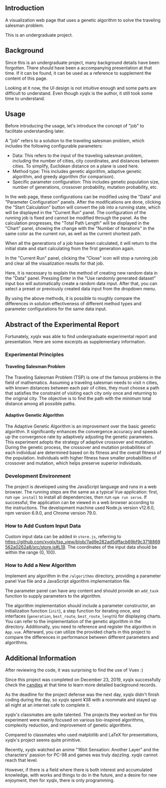 ## Introduction

A visualization web page that uses a genetic algorithm to solve the traveling salesman problem.

This is an undergraduate project.

## Background

Since this is an undergraduate project, many background details have been forgotten. There should have been a accompanying presentation at that time. If it can be found, it can be used as a reference to supplement the content of this page.

Looking at it now, the UI design is not intuitive enough and some parts are difficult to understand. Even though xyqlx is the author, it still took some time to understand.

## Usage

Before introducing the usage, let's introduce the concept of "job" to facilitate understanding later.

A "job" refers to a solution to the traveling salesman problem, which includes the following configurable parameters:

* Data: This refers to the input of the traveling salesman problem, including the number of cities, city coordinates, and distances between cities. To simplify, Euclidean distance on a plane is used here.
* Method type: This includes genetic algorithm, adaptive genetic algorithm, and greedy algorithm (for comparison).
* Specific parameter configuration: This includes genetic population size, number of generations, crossover probability, mutation probability, etc.

In the web page, these configurations can be modified using the "Data" and "Parameter Configuration" panels. After the modifications are done, clicking the "Start Calculation" button will convert the job into a running state, which will be displayed in the "Current Run" panel. The configuration of the running job is fixed and cannot be modified through the panel. As the calculation progresses, the "Total Path Length" will be displayed in the "Chart" panel, showing the change with the "Number of Iterations" in the same color as the current run, as well as the current shortest path.

When all the generations of a job have been calculated, it will return to the initial state and start calculating from the first generation again.

In the "Current Run" panel, clicking the "Close" icon will stop a running job and clear all the visualization results for that job.

Here, it is necessary to explain the method of creating new random data in the "Data" panel. Pressing Enter in the "Use randomly generated dataset" input box will automatically create a random data input. After that, you can select a preset or previously created data input from the dropdown menu.

By using the above methods, it is possible to roughly compare the differences in solution effectiveness of different method types and parameter configurations for the same data input.

## Abstract of the Experimental Report

Fortunately, xyqlx was able to find undergraduate experimental report and presentation. Here are some excerpts as supplementary information.

### Experimental Principles

#### Traveling Salesman Problem

The Traveling Salesman Problem (TSP) is one of the famous problems in the field of mathematics. Assuming a traveling salesman needs to visit n cities, with known distances between each pair of cities, they must choose a path that satisfies the constraint of visiting each city only once and returning to the original city. The objective is to find the path with the minimum total distance among all possible paths.

#### Adaptive Genetic Algorithm

The Adaptive Genetic Algorithm is an improvement over the basic genetic algorithm. It significantly enhances the convergence accuracy and speeds up the convergence rate by adaptively adjusting the genetic parameters. This experiment adopts the strategy of adaptive crossover and mutation. During the genetic process, the crossover and mutation probabilities of each individual are determined based on its fitness and the overall fitness of the population. Individuals with higher fitness have smaller probabilities of crossover and mutation, which helps preserve superior individuals.

### Development Environment

The project is developed using the JavaScript language and runs in a web browser. The running steps are the same as a typical Vue application: first, run `npm install` to install all dependencies, then run `npm run serve`. If successful, the application can be viewed in a web browser according to the instructions. The development machine used Node.js version v12.6.0, npm version 6.9.0, and Chrome version 79.0.

### How to Add Custom Input Data

Custom input data can be added in `store.js`, referring to <https://github.com/xyqlx/tsp_view/blob/7ad9e282ad5dffacb69bf9c3718869562a0262a8/src/store.js#L19>. The coordinates of the input data should be within the range (0, 100).

### How to Add a New Algorithm

Implement any algorithm in the `/algorithms` directory, providing a parameter panel Vue file and a JavaScript algorithm implementation file.

The parameter panel can have any content and should provide an `add_task` function to supply parameters to the algorithm.

The algorithm implementation should include a parameter constructor, an initialization function (`init`), a step function for iterating once, and interfaces (`generation`, `best_route`, `best_route_length`) for displaying charts. You can refer to the implementation of the genetic algorithm in the directory. Additionally, you need to reference and register the algorithm in `App.vue`. Afterward, you can utilize the provided charts in this project to compare the differences in performance between different parameters and algorithms.

## Additional Information

After reviewing the code, it was surprising to find the use of Vuex :)

Since this project was completed on December 23, 2019, xyqlx successfully check the [candies](/#/project/candies) at that time to learn more detailed background records.

As the deadline for the project defense was the next day, xyqlx didn't finish coding during the day, so xyqlx spent ¥38 with a roommate and stayed up all night at an internet cafe to complete it.

xyqlx's classmates are quite talented. The projects they worked on for this experiment were mainly focused on various bio-inspired algorithms, complexity reduction, and improvement of genetic algorithms.

Compared to classmates who used matplotlib and LaTeX for presentations, xyqlx's project seems quite primitive.

Recently, xyqlx watched an anime "16bit Sensation: Another Layer" and the characters' passion for PC-98 and games was truly dazzling. xyqlx cannot reach that level.

However, if there is a field where there is both interest and accumulated knowledge, with works and things to do in the future, and a desire for new enjoyment, then for xyqlx, there is only programming.
